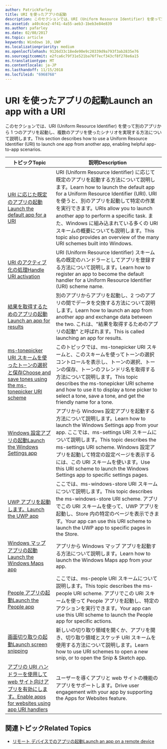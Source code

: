 ```yaml
---
author: PatrickFarley
title: URI を使ったアプリの起動
description: このセクションでは、URI (Uniform Resource Identifier) を使って別のアプリからアプリを起動する方法について説明します。
ms.assetid: a40c4ce2-4f41-4a55-aeb3-1beb3e84e839
ms.author: pafarley
ms.date: 02/08/2017
ms.topic: article
keywords: Windows 10, UWP
ms.localizationpriority: medium
ms.openlocfilehash: 9126d33c18ede90e9c20339d9a793f3ab2835e76
ms.sourcegitcommit: e2fca6c79f31e521ba76f7ecf343cf8f278e6a15
ms.translationtype: MT
ms.contentlocale: ja-JP
ms.lasthandoff: 11/15/2018
ms.locfileid: "6968768"
---
```

# <a name="launch-an-app-with-a-uri"></a><span data-ttu-id="e4b33-104">URI を使ったアプリの起動</span><span class="sxs-lookup"><span data-stu-id="e4b33-104">Launch an app with a URI</span></span>

<span data-ttu-id="e4b33-105">このセクションでは、URI (Uniform Resource Identifier) を使って別のアプリから 1 つのアプリを起動し、複数のアプリを使ったシナリオを実現する方法について説明します。</span><span class="sxs-lookup"><span data-stu-id="e4b33-105">This section describes how to use a Uniform Resource Identifier (URI) to launch one app from another app, enabling helpful app-to-app scenarios.</span></span>

| <span data-ttu-id="e4b33-106">トピック</span><span class="sxs-lookup"><span data-stu-id="e4b33-106">Topic</span></span> | <span data-ttu-id="e4b33-107">説明</span><span class="sxs-lookup"><span data-stu-id="e4b33-107">Description</span></span> |
|-------|-------------|
| [<span data-ttu-id="e4b33-108">URI に応じた既定のアプリの起動</span><span class="sxs-lookup"><span data-stu-id="e4b33-108">Launch the default app for a URI</span></span>](launch-default-app.md) | <span data-ttu-id="e4b33-109">URI (Uniform Resource Identifier) に応じて既定のアプリを起動する方法について説明します。</span><span class="sxs-lookup"><span data-stu-id="e4b33-109">Learn how to launch the default app for a Uniform Resource Identifier (URI).</span></span> <span data-ttu-id="e4b33-110">URI を使うと、別のアプリを起動して特定の作業を実行できます。</span><span class="sxs-lookup"><span data-stu-id="e4b33-110">URIs allow you to launch another app to perform a specific task.</span></span> <span data-ttu-id="e4b33-111">また、Windows に組み込まれている多くの URI スキームの概要についても説明します。</span><span class="sxs-lookup"><span data-stu-id="e4b33-111">This topic also provides an overview of the many URI schemes built into Windows.</span></span> |
| [<span data-ttu-id="e4b33-112">URI のアクティブ化の処理</span><span class="sxs-lookup"><span data-stu-id="e4b33-112">Handle URI activation</span></span>](handle-uri-activation.md) | <span data-ttu-id="e4b33-113">URI (Uniform Resource Identifier) スキーム名の既定のハンドラーとしてアプリを登録する方法について説明します。</span><span class="sxs-lookup"><span data-stu-id="e4b33-113">Learn how to register an app to become the default handler for a Uniform Resource Identifier (URI) scheme name.</span></span> |
| [<span data-ttu-id="e4b33-114">結果を取得するためのアプリの起動</span><span class="sxs-lookup"><span data-stu-id="e4b33-114">Launch an app for results</span></span>](how-to-launch-an-app-for-results.md) | <span data-ttu-id="e4b33-115">別のアプリからアプリを起動し、2 つのアプリの間でデータを交換する方法について説明します。</span><span class="sxs-lookup"><span data-stu-id="e4b33-115">Learn how to launch an app from another app and exchange data between the two.</span></span> <span data-ttu-id="e4b33-116">これは、"結果を取得するためのアプリの起動" と呼ばれます。</span><span class="sxs-lookup"><span data-stu-id="e4b33-116">This is called launching an app for results.</span></span> |
| [<span data-ttu-id="e4b33-117">ms-tonepicker URI スキームを使ったトーンの選択と保存</span><span class="sxs-lookup"><span data-stu-id="e4b33-117">Choose and save tones using the ms-tonepicker URI scheme</span></span>](launch-ringtone-picker.md) | <span data-ttu-id="e4b33-118">このトピックでは、ms-tonepicker URI スキームと、このスキームを使ってトーンの選択コントロールを表示し、トーンの選択、トーンの保存、トーンのフレンドリ名を取得する方法について説明します。</span><span class="sxs-lookup"><span data-stu-id="e4b33-118">This topic describes the ms-tonepicker URI scheme and how to use it to display a tone picker to select a tone, save a tone, and get the friendly name for a tone.</span></span> |
| [<span data-ttu-id="e4b33-119">Windows 設定アプリの起動</span><span class="sxs-lookup"><span data-stu-id="e4b33-119">Launch the Windows Settings app</span></span>](launch-settings-app.md) | <span data-ttu-id="e4b33-120">アプリから Windows 設定アプリを起動する方法について説明します。</span><span class="sxs-lookup"><span data-stu-id="e4b33-120">Learn how to launch the Windows Settings app from your app.</span></span> <span data-ttu-id="e4b33-121">ここでは、ms-settings URI スキームについて説明します。</span><span class="sxs-lookup"><span data-stu-id="e4b33-121">This topic describes the ms-settings URI scheme.</span></span> <span data-ttu-id="e4b33-122">Windows 設定アプリを起動して特定の設定ページを表示するには、この URI スキームを使います。</span><span class="sxs-lookup"><span data-stu-id="e4b33-122">Use this URI scheme to launch the Windows Settings app to specific settings pages.</span></span> |
| [<span data-ttu-id="e4b33-123">UWP アプリを起動します。</span><span class="sxs-lookup"><span data-stu-id="e4b33-123">Launch the UWP app</span></span>](launch-store-app.md) | <span data-ttu-id="e4b33-124">ここでは、ms-windows-store URI スキームについて説明します。</span><span class="sxs-lookup"><span data-stu-id="e4b33-124">This topic describes the ms-windows-store URI scheme.</span></span> <span data-ttu-id="e4b33-125">アプリでこの URI スキームを使って、UWP アプリを起動し、Store 内の特定のページを表示できます。</span><span class="sxs-lookup"><span data-stu-id="e4b33-125">Your app can use this URI scheme to launch the UWP app to specific pages in the Store.</span></span> |
| [<span data-ttu-id="e4b33-126">Windows マップ アプリの起動</span><span class="sxs-lookup"><span data-stu-id="e4b33-126">Launch the Windows Maps app</span></span>](launch-maps-app.md) | <span data-ttu-id="e4b33-127">アプリから Windows マップ アプリを起動する方法について説明します。</span><span class="sxs-lookup"><span data-stu-id="e4b33-127">Learn how to launch the Windows Maps app from your app.</span></span> |
| [<span data-ttu-id="e4b33-128">People アプリの起動</span><span class="sxs-lookup"><span data-stu-id="e4b33-128">Launch the People app</span></span>](launch-people-apps.md) | <span data-ttu-id="e4b33-129">ここでは、ms-people URI スキームについて説明します。</span><span class="sxs-lookup"><span data-stu-id="e4b33-129">This topic describes the ms-people URI scheme.</span></span> <span data-ttu-id="e4b33-130">アプリでこの URI スキームを使って People アプリを起動し、特定のアクションを実行できます。</span><span class="sxs-lookup"><span data-stu-id="e4b33-130">Your app can use this URI scheme to launch the People app for specific actions.</span></span> |
| [<span data-ttu-id="e4b33-131">画面切り取りの起動</span><span class="sxs-lookup"><span data-stu-id="e4b33-131">Launch screen snipping</span></span>](launch-screen-snipping.md) | <span data-ttu-id="e4b33-132">新しいの切り取り領域を開くか、アプリを開き、切り取り領域とスケッチ URI スキームを使用する方法について説明します。</span><span class="sxs-lookup"><span data-stu-id="e4b33-132">Learn how to use URI schemes to open a new snip, or to open the Snip & Sketch app.</span></span> |
| [<span data-ttu-id="e4b33-133">アプリの URI ハンドラーを使用して web サイト向けアプリを有効にします。</span><span class="sxs-lookup"><span data-stu-id="e4b33-133">Enable apps for websites using app URI handlers</span></span>](web-to-app-linking.md) | <span data-ttu-id="e4b33-134">ユーザーを導くアプリと web サイトの機能のアプリをサポートします。</span><span class="sxs-lookup"><span data-stu-id="e4b33-134">Drive user engagement with your app by supporting the Apps for Websites feature.</span></span> |

## <a name="related-topics"></a><span data-ttu-id="e4b33-135">関連トピック</span><span class="sxs-lookup"><span data-stu-id="e4b33-135">Related Topics</span></span>
* [<span data-ttu-id="e4b33-136">リモート デバイスでのアプリの起動</span><span class="sxs-lookup"><span data-stu-id="e4b33-136">Launch an app on a remote device</span></span>](launch-a-remote-app.md)